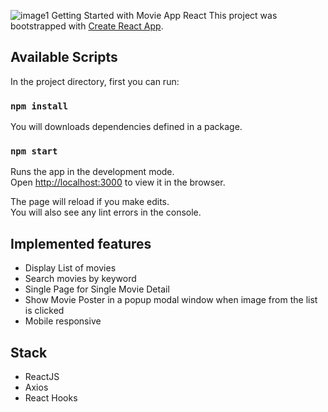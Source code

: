 ![image1](https://github.com/januarmaksum/movie-app-react/assets/16111179/79344545-dd88-4ae5-8f7d-e33c9d2c96a7)
 Getting Started with Movie App React
This project was bootstrapped with [Create React App](https://github.com/facebook/create-react-app).

## Available Scripts
In the project directory, first you can run:

### `npm install`
You will downloads dependencies defined in a package.

### `npm start`
Runs the app in the development mode.\
Open [http://localhost:3000](http://localhost:3000) to view it in the browser.

The page will reload if you make edits.\
You will also see any lint errors in the console.

## Implemented features
- Display List of movies
- Search movies by keyword
- Single Page for Single Movie Detail
- Show Movie Poster in a popup modal window when image from the list is clicked
- Mobile responsive

## Stack
- ReactJS
- Axios
- React Hooks
